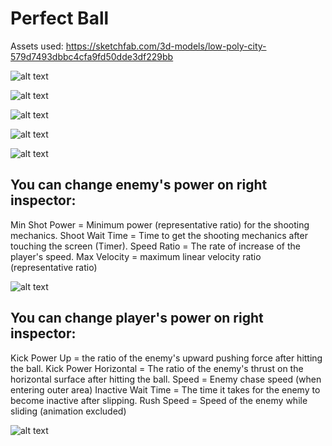 # Perfect Ball
Assets used:
https://sketchfab.com/3d-models/low-poly-city-579d7493dbbc4cfa9fd50dde3df229bb

![alt text](https://github.com/emirthab/perfect-ball/blob/main/screenshots/1.gif?raw=true)

![alt text](https://github.com/emirthab/perfect-ball/blob/main/screenshots/2.gif?raw=true)

![alt text](https://github.com/emirthab/perfect-ball/blob/main/screenshots/3.gif?raw=true)

![alt text](https://github.com/emirthab/perfect-ball/blob/main/screenshots/4.gif?raw=true)

![alt text](https://github.com/emirthab/perfect-ball/blob/main/screenshots/5.gif?raw=true)

## You can change enemy's power on right inspector:

Min Shot Power = Minimum power (representative ratio) for the shooting mechanics.
Shoot Wait Time = Time to get the shooting mechanics after touching the screen (Timer).
Speed Ratio = The rate of increase of the player's speed.
Max Velocity = maximum linear velocity ratio (representative ratio)


![alt text](https://github.com/emirthab/perfect-ball/blob/main/screenshots/shot_1.png?raw=true)

## You can change player's power on right inspector:

Kick Power Up = the ratio of the enemy's upward pushing force after hitting the ball.
Kick Power Horizontal = The ratio of the enemy's thrust on the horizontal surface after hitting the ball.
Speed = Enemy chase speed (when entering outer area)
Inactive Wait Time = The time it takes for the enemy to become inactive after slipping.
Rush Speed = Speed of the enemy while sliding (animation excluded)

![alt text](https://github.com/emirthab/perfect-ball/blob/main/screenshots/shot_2.png?raw=true)
